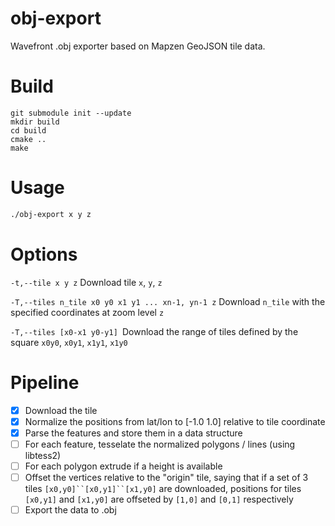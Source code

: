 # obj-export

Wavefront .obj exporter based on Mapzen GeoJSON tile data. 

# Build

```
git submodule init --update
mkdir build
cd build
cmake ..
make
```

# Usage

```bash
./obj-export x y z
```

# Options

`-t,--tile x y z` Download tile `x`, `y`, `z`

`-T,--tiles n_tile x0 y0 x1 y1 ... xn-1, yn-1 z` Download `n_tile` with the specified coordinates at zoom level `z`

`-T,--tiles [x0-x1 y0-y1] `Download the range of tiles defined by the square `x0y0`, `x0y1`, `x1y1`, `x1y0` 

# Pipeline 

- [x] Download the tile
- [x] Normalize the positions from lat/lon to [-1.0 1.0] relative to tile coordinate
- [x] Parse the features and store them in a data structure
- [ ] For each feature, tesselate the normalized polygons / lines (using libtess2)
- [ ] For each polygon extrude if a height is available
- [ ] Offset the vertices relative to the "origin" tile, saying that if a set of 3 tiles `[x0,y0]``[x0,y1]``[x1,y0]`
are downloaded, positions for tiles `[x0,y1]` and `[x1,y0]` are offseted by `[1,0]` and `[0,1]` respectively
- [ ] Export the data to .obj
